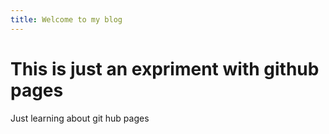 ```yaml
---
title: Welcome to my blog
---
```


# This is just an expriment with github pages
Just learning about git hub pages


